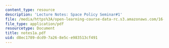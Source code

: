 ```yaml
---
content_type: resource
description: 'Lecture Notes: Space Policy Seminar#1'
file: /media/https%3A/open-learning-course-data-rc.s3.amazonaws.com/16-891j-space-policy-seminar-spring-2003/d8ec1789dcd97a268e5ce983513cf491_notes1a.pdf
file_type: application/pdf
resourcetype: Document
title: notes1a.pdf
uid: d8ec1789-dcd9-7a26-8e5c-e983513cf491
---
```

